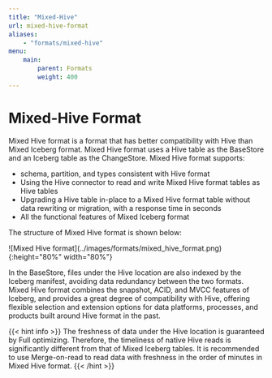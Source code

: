 ```yaml
---
title: "Mixed-Hive"
url: mixed-hive-format
aliases:
    - "formats/mixed-hive"
menu:
    main:
        parent: Formats
        weight: 400
---
```

# Mixed-Hive Format

Mixed Hive format is a format that has better compatibility with Hive than Mixed Iceberg format.
Mixed Hive format uses a Hive table as the BaseStore and an Iceberg table as the ChangeStore. Mixed Hive format supports:
- schema, partition, and types consistent with Hive format
- Using the Hive connector to read and write Mixed Hive format tables as Hive tables
- Upgrading a Hive table in-place to a Mixed Hive format table without data rewriting or migration, with a response time in seconds
- All the functional features of Mixed Iceberg format

The structure of Mixed Hive format is shown below:

<left>
![Mixed Hive format](../images/formats/mixed_hive_format.png){:height="80%" width="80%"}
</left>

In the BaseStore, files under the Hive location are also indexed by the Iceberg manifest, avoiding data redundancy between the two formats.
Mixed Hive format combines the snapshot, ACID, and MVCC features of Iceberg, and provides a great degree of compatibility with Hive, offering flexible selection and extension options for data platforms, processes, and products built around Hive format in the past.

{{< hint info >}}
The freshness of data under the Hive location is guaranteed by Full optimizing.
Therefore, the timeliness of native Hive reads is significantly different from that of Mixed Iceberg tables.
It is recommended to use Merge-on-read to read data with freshness in the order of minutes in Mixed Hive format.
{{< /hint >}}


